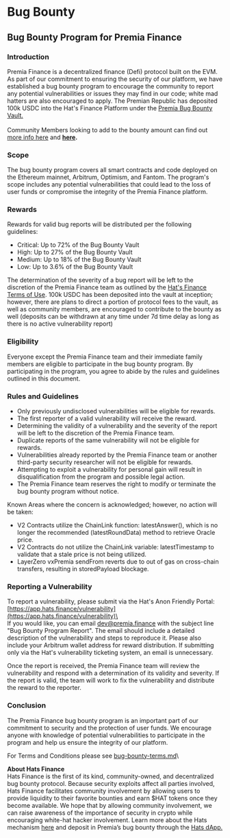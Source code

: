 # Bug Bounty

## Bug Bounty Program for Premia Finance <a href="#defibugbountyprogramforpremiafinance" id="defibugbountyprogramforpremiafinance"></a>

### Introduction <a href="#introduction" id="introduction"></a>

Premia Finance is a decentralized finance (Defi) protocol built on the EVM. As part of our commitment to ensuring the security of our platform, we have established a bug bounty program to encourage the community to report any potential vulnerabilities or issues they may find in our code; white mad hatters are also encouraged to apply.  The Premian Republic has deposited 100k USDC into the Hat's Finance Platform under the [Premia Bug Bounty Vault.](https://app.hats.finance/vaults)\
\
Community Members looking to add to the bounty amount can find out [more info here](https://docs.hats.finance/general/master) and [**here**](https://hatsfinance.medium.com/running-decentralized-and-community-oriented-bug-bounties-70605d769bbe)**.**

### Scope <a href="#scope" id="scope"></a>

The bug bounty program covers all smart contracts and code deployed on the Ethereum mainnet, Arbitrum, Optimism, and Fantom. The program's scope includes any potential vulnerabilities that could lead to the loss of user funds or compromise the integrity of the Premia Finance platform.

### Rewards <a href="#rewards" id="rewards"></a>

Rewards for valid bug reports will be distributed per the following guidelines:

* Critical: Up to 72% of the Bug Bounty Vault
* High: Up to 27% of the Bug Bounty Vault
* Medium: Up to 18% of the Bug Bounty Vault
* Low: Up to 3.6% of the Bug Bounty Vault

The determination of the severity of a bug report will be left to the discretion of the Premia Finance team as outlined by the [Hat's Finance Terms of Use](https://docs.hats.finance/general/terms-of-use-1).  100k USDC has been deposited into the vault at inception; however, there are plans to direct a portion of protocol fees to the vault, as well as community members, are encouraged to contribute to the bounty as well (deposits can be withdrawn at any time under 7d time delay as long as there is no active vulnerability report)

### Eligibility <a href="#eligibility" id="eligibility"></a>

Everyone except the Premia Finance team and their immediate family members are eligible to participate in the bug bounty program. By participating in the program, you agree to abide by the rules and guidelines outlined in this document.

### Rules and Guidelines <a href="#rulesandguidelines" id="rulesandguidelines"></a>

* Only previously undisclosed vulnerabilities will be eligible for rewards.
* The first reporter of a valid vulnerability will receive the reward.
* Determining the validity of a vulnerability and the severity of the report will be left to the discretion of the Premia Finance team.
* Duplicate reports of the same vulnerability will not be eligible for rewards.
* Vulnerabilities already reported by the Premia Finance team or another third-party security researcher will not be eligible for rewards.
* Attempting to exploit a vulnerability for personal gain will result in disqualification from the program and possible legal action.
* The Premia Finance team reserves the right to modify or terminate the bug bounty program without notice.

Known Areas where the concern is acknowledged; however, no action will be taken:

* V2 Contracts utilize the ChainLink function: latestAnswer(), which is no longer the recommended (latestRoundData) method to retrieve Oracle price.
* V2 Contracts do not utilize the ChainLink variable: latestTimestamp to validate that a stale price is not being utilized.
* LayerZero vxPremia sendFrom reverts due to out of gas on cross-chain transfers, resulting in storedPayload blockage.

### Reporting a Vulnerability <a href="#reportingavulnerability" id="reportingavulnerability"></a>

To report a vulnerability, please submit via the Hat's Anon Friendly Portal: [https://app.hats.finance/vulnerability](https://app.hats.finance/vulnerability)\
\
If you would like, you can email dev@premia.finance with the subject line "Bug Bounty Program Report". The email should include a detailed description of the vulnerability and steps to reproduce it. Please also include your Arbitrum wallet address for reward distribution. If submitting only via the Hat's vulnerability ticketing system, an email is unnecessary.

Once the report is received, the Premia Finance team will review the vulnerability and respond with a determination of its validity and severity. If the report is valid, the team will work to fix the vulnerability and distribute the reward to the reporter.

### Conclusion <a href="#conclusion" id="conclusion"></a>

The Premia Finance bug bounty program is an important part of our commitment to security and the protection of user funds. We encourage anyone with knowledge of potential vulnerabilities to participate in the program and help us ensure the integrity of our platform.

For Terms and Conditions please see [bug-bounty-terms.md](legal/bug-bounty-terms.md "mention")\


**About Hats Finance**\
Hats Finance is the first of its kind, community-owned, and decentralized bug bounty protocol. Because security exploits affect all parties involved, Hats Finance facilitates community involvement by allowing users to provide liquidity to their favorite bounties and earn $HAT tokens once they become available. We hope that by allowing community involvement, we can raise awareness of the importance of security in crypto while encouraging white-hat hacker involvement.  Learn more about the Hats mechanism [here](https://hatsfinance.medium.com/running-decentralized-and-community-oriented-bug-bounties-70605d769bbe) and deposit in Premia’s bug bounty through the [Hats dApp.](https://app.hats.finance/vaults)
